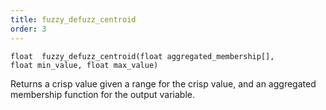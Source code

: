 ```yaml
---
title: fuzzy_defuzz_centroid
order: 3
---
```

`float  fuzzy_defuzz_centroid(float aggregated_membership[], float min_value, float max_value)`

Returns a crisp value given a range for the crisp value, and an aggregated membership function for the output variable.
